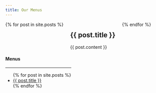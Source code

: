 ```yaml
---
title: Our Menus
---
```


<div class="row">
  <div class="columns small-12 medium-10">
    {% for post in site.posts %}
    <div id="{{ post.hash }}">
      <h2>{{ post.title }}</h2>
      {{ post.content }}
    </div>
{% endfor %}
  </div>

  <div class="columns small-12 medium-2 right" data-sticky-container>
    <div class="sticky" data-sticky data-top-anchor="lunch:top" data-btm-anchor="desserts:bottom">
      <h4>Menus</h4>
      <hr class="hr--small">
        <ul class="menu vertical">
          {% for post in site.posts %}
            <li>
              <a href="#{{ post.hash }}" class="a--menu">{{ post.title }}</a>
            </li>
          {% endfor %}
        </ul>
    </div>
  </div>
</div>

